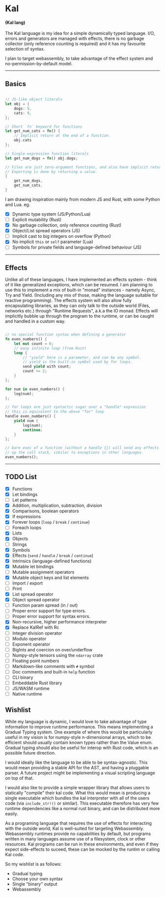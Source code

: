 # Kal
#### (Kal lang)
The Kal language is my idea for a simple dynamically typed language. I/O, errors and generators are managed with effects, there 
is no garbage collector (only reference counting is required) and it has my favourite selection of syntax.

I plan to target webassembly, to take advantage of the effect system and no-permission-by-default model.

---

## Basics


```rust

// JS-like object literals
let obj = {
    dogs: 5,
    cats: 9,
};

// Short `fn` keyword for functions
let get_num_cats = fn() {
    // Implicit return at the end of a function.
    obj.cats
};

// Single-expression function literals
let get_num_dogs = fn() obj.dogs;

// Files are just zero-argument functions, and also have implicit returns.
// Exporting is done by returning a value.
{
    get_num_dogs,
    get_num_cats,
}
```

I am drawing inspiration mainly from modern JS and Rust, with some Python and Lua. eg.

- [x] Dynamic type system (JS/Python/Lua)
- [ ] Explicit mutability (Rust)
- [x] No garbage collection, only reference counting (Rust)
- [x] Object/List spread operators (JS)
- [ ] Implicit cast to big integers on overflow (Python)
- [x] No implicit `this` or `self` parameter (Lua)
- [ ] Symbols for private fields and language-defined behaviour (JS)

---

## Effects

Unlike all of these languages, I have implemented an effects system - think of it like generalized exceptions, which can be resumed. 
I am planning to use this to implement a mix of built-in "monad" instances - namely Async, Try and Yield. (Including any mix of those,
 making the language suitable for reactive programming). The effects system will also allow fully encapsulating libraries, as they can 
 only talk to the outside world (Files, networks etc.) through "Runtime Requests", a.k.a the IO monad. Effects will implicitly bubble up 
 through the program to the runtime, or can be caught and handled in a custom way.

```rust

// no special function syntax when defining a generator
fn even_numbers() {
    let mut count = 0;
    // easy infinite loop (from Rust)
    loop {
        // "yield" here is a parameter, and can be any symbol.
        // yield is the built-in symbol used by for loops.
        send yield with count;
        count += 2;
    }
};

for num in even_numbers() {
    log(num);
};

// for loops are just syntactic sugar over a "handle" expression
// this is equivalent to the above "for" loop
handle even_numbers() {
    yield num {
        log(num);
        continue;
    }
};

// bare exec of a function (without a handle {}) will send any effects further
// up the call stack, similar to exceptions in other languages.
even_numbers();

```
---

## TODO List

- [x] Functions
- [x] Let bindings
- [ ] Let patterns
- [x] Addition, multiplication, subtraction, division
- [x] Comparisons, boolean operators
- [x] If expressions
- [x] Forever loops (`loop` / `break` / `continue`)
- [ ] Foreach loops
- [x] Lists
- [x] Objects
- [ ] Strings
- [x] Symbols
- [x] Effects (`send` / `handle` / `break` / `continue`)
- [x] Intrinsics (language-defined functions)
- [x] Mutable let bindings
- [ ] Mutable assignment operators
- [x] Mutable object keys and list elements
- [ ] Import / export
- [ ] Print
- [x] List spread operator
- [x] Object spread operator
- [ ] Function param spread (in / out)
- [ ] Proper error support for type errors.
- [ ] Proper error support for syntax errors.
- [x] Non-recursive, higher performance interpreter
- [x] Replace KalRef with Rc
- [ ] Integer division operator
- [ ] Modulo operator
- [ ] Exponent operator
- [ ] BigInts and coercion on over/underflow
- [ ] Numpy-style tensors using the `ndarray` crate
- [ ] Floating point numbers
- [ ] Markdown-like comments with `#` symbol
- [ ] Doc comments and built-in `help` function
- [ ] CLI binary
- [ ] Embeddable Rust library
- [ ] JS/WASM runtime
- [ ] Native runtime

## Wishlist

While my language is dynamic, I would love to take advantage of type information to improve runtime performance. This means
implementing a Gradual Typing system. One example of where this would be particularly useful in my vision is for numpy-style
n-dimensional arrays, which to be efficient should usually contain known types rather than the Value enum. Gradual typing should
also be useful for interop with Rust code, which is an possible future direction.

I would ideally like the language to be able to be syntax-agnostic. This would mean providing a stable API for the AST, and having 
a pluggable parser. A future project might be implementing a visual scripting language on top of that.

I would also like to provide a simple wrapper library that allows users to statically "compile" their kal code. What this would mean 
is producing a single executable which bundles the kal interpreter with all of the users code (via `include_str!()` or similar). This 
executable therefore has very few runtime dependencies like a normal rust binary, and can be distributed more easily.

As a programing language that requires the use of effects for interacting with the outside world, Kal is well-suited for targeting
Webassembly. Webassembly runtimes provide no capabilities by default, but programs written in many languages assume use
of a filesystem, clock or other resources. Kal programs can be run in these environments, and even if they expect side-effects to
suceed, these can be mocked by the runtim or calling Kal code.

So my wishlist is as follows:
- Gradual typing
- Choose your own syntax
- Single "binary" output
- Webassembly
